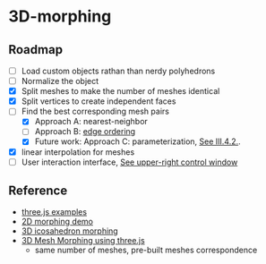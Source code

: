 # 3D-morphing

## Roadmap

- [ ] Load custom objects rathan than nerdy polyhedrons
- [ ] Normalize the object
- [X] Split meshes to make the number of meshes identical
- [X] Split vertices to create independent faces
- [ ] Find the best corresponding mesh pairs
  - [X] Approach A: nearest-neighbor
  - [ ] Approach B: [edge ordering](http://web.mit.edu/manoli/morph/www/morph.html#algo)
  - [X] Future work: Approach C: parameterization, [See III.4.2.](https://tel.archives-ouvertes.fr/tel-00836048/file/ThA_se_MocanuBogdan.pdf).
- [X] linear interpolation for meshes
- [ ] User interaction interface, [See upper-right control window](https://threejs.org/docs/scenes/geometry-browser.html#BoxGeometry)

## Reference

- [three.js examples](https://stemkoski.github.io/Three.js/)
- [2D morphing demo](https://codepen.io/Sphinxxxx/pen/pZQRGB)
- [3D icosahedron morphing](https://codepen.io/rachsmith/post/beginning-with-3d-webgl-pt-4-animation)
- [3D Mesh Morphing using three.js](https://games.clarklavery.com/meshMorpher/index.html)
  - same number of meshes, pre-built meshes correspondence
